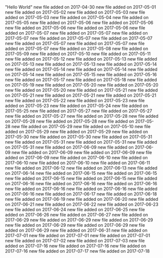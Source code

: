"Hello World" 
new file added on 2017-04-30 
new file added on 2017-05-01 
new file added on 2017-05-02 
new file added on 2017-05-03 
new file added on 2017-05-03 
new file added on 2017-05-04 
new file added on 2017-05-05 
new file added on 2017-05-06 
new file added on 2017-05-06 
new file added on 2017-05-06 
new file added on 2017-05-06 
new file added on 2017-05-07 
new file added on 2017-05-07 
new file added on 2017-05-07 
new file added on 2017-05-07 
new file added on 2017-05-07 
new file added on 2017-05-07 
new file added on 2017-05-07 
new file added on 2017-05-07 
new file added on 2017-05-08 
new file added on 2017-05-09 
new file added on 2017-05-10 
new file added on 2017-05-11 
new file added on 2017-05-12 
new file added on 2017-05-13 
new file added on 2017-05-13 
new file added on 2017-05-13 
new file added on 2017-05-14 
new file added on 2017-05-14 
new file added on 2017-05-14 
new file added on 2017-05-14 
new file added on 2017-05-15 
new file added on 2017-05-16 
new file added on 2017-05-17 
new file added on 2017-05-18 
new file added on 2017-05-19 
new file added on 2017-05-20 
new file added on 2017-05-20 
new file added on 2017-05-20 
new file added on 2017-05-21 
new file added on 2017-05-21 
new file added on 2017-05-21 
new file added on 2017-05-21 
new file added on 2017-05-22 
new file added on 2017-05-23 
new file added on 2017-05-23 
new file added on 2017-05-24 
new file added on 2017-05-25 
new file added on 2017-05-27 
new file added on 2017-05-27 
new file added on 2017-05-27 
new file added on 2017-05-28 
new file added on 2017-05-28 
new file added on 2017-05-28 
new file added on 2017-05-28 
new file added on 2017-05-29 
new file added on 2017-05-10 
new file added on 2017-05-29 
new file added on 2017-05-29 
new file added on 2017-05-30 
new file added on 2017-05-30 
new file added on 2017-05-31 
new file added on 2017-05-31 
new file added on 2017-05-31 
new file added on 2017-05-31 
new file added on 2017-06-09 
new file added on 2017-06-09 
new file added on 2017-06-09 
new file added on 2017-06-09 
new file added on 2017-06-09 
new file added on 2017-06-10 
new file added on 2017-06-10 
new file added on 2017-06-10 
new file added on 2017-06-11 
new file added on 2017-06-12 
new file added on 2017-06-13 
new file added on 2017-06-14 
new file added on 2017-06-15 
new file added on 2017-06-15 
new file added on 2017-06-15 
new file added on 2017-06-15 
new file added on 2017-06-16 
new file added on 2017-06-16 
new file added on 2017-06-16 
new file added on 2017-06-16 
new file added on 2017-06-16 
new file added on 2017-06-16 
new file added on 2017-06-17 
new file added on 2017-06-18 
new file added on 2017-06-19 
new file added on 2017-06-20 
new file added on 2017-06-21 
new file added on 2017-06-22 
new file added on 2017-06-23 
new file added on 2017-06-24 
new file added on 2017-06-25 
new file added on 2017-06-26 
new file added on 2017-06-27 
new file added on 2017-06-29 
new file added on 2017-06-29 
new file added on 2017-06-29 
new file added on 2017-06-29 
new file added on 2017-06-29 
new file added on 2017-06-29 
new file added on 2017-06-31 
new file added on 2017-07-01 
new file added on 2017-07-01 
new file added on 2017-07-01 
new file added on 2017-07-02 
new file added on 2017-07-03 
new file added on 2017-07-16 
new file added on 2017-07-16 
new file added on 2017-07-16 
new file added on 2017-07-17 
new file added on 2017-07-18 
